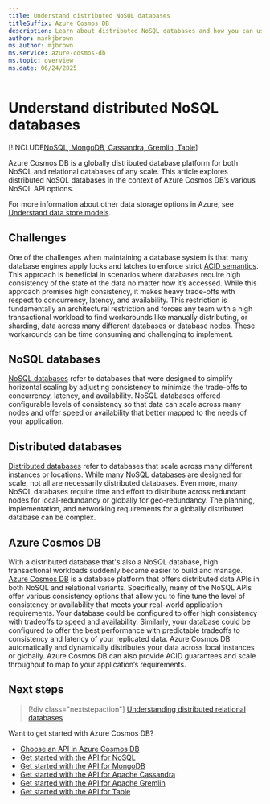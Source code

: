 ```yaml
---
title: Understand distributed NoSQL databases
titleSuffix: Azure Cosmos DB
description: Learn about distributed NoSQL databases and how you can use them together with your cloud-native global-scale applications at with flexible data schemas.
author: markjbrown
ms.author: mjbrown
ms.service: azure-cosmos-db
ms.topic: overview
ms.date: 06/24/2025
---
```


# Understand distributed NoSQL databases

[!INCLUDE[NoSQL, MongoDB, Cassandra, Gremlin, Table](includes/appliesto-nosql-mongodb-cassandra-gremlin-table.md)]

Azure Cosmos DB is a globally distributed database platform for both NoSQL and relational databases of any scale. This article explores distributed NoSQL databases in the context of Azure Cosmos DB’s various NoSQL API options.

For more information about other data storage options in Azure, see [Understand data store models](/azure/architecture/guide/technology-choices/data-store-overview).

## Challenges

One of the challenges when maintaining a database system is that many database engines apply locks and latches to enforce strict [ACID semantics](https://en.wikipedia.org/wiki/ACID). This approach is beneficial in scenarios where databases require high consistency of the state of the data no matter how it’s accessed. While this approach promises high consistency, it makes heavy trade-offs with respect to concurrency, latency, and availability. This restriction is fundamentally an architectural restriction and forces any team with a high transactional workload to find workarounds like manually distributing, or sharding, data across many different databases or database nodes. These workarounds can be time consuming and challenging to implement.

## NoSQL databases

[NoSQL databases](https://en.wikipedia.org/wiki/NoSQL) refer to databases that were designed to simplify horizontal scaling by adjusting consistency to minimize the trade-offs to concurrency, latency, and availability. NoSQL databases offered configurable levels of consistency so that data can scale across many nodes and offer speed or availability that better mapped to the needs of your application.

## Distributed databases

[Distributed databases](https://en.wikipedia.org/wiki/Distributed_database) refer to databases that scale across many different instances or locations. While many NoSQL databases are designed for scale, not all are necessarily distributed databases. Even more, many NoSQL databases require time and effort to distribute across redundant nodes for local-redundancy or globally for geo-redundancy. The planning, implementation, and networking requirements for a globally distributed database can be complex.

## Azure Cosmos DB

With a distributed database that's also a NoSQL database, high transactional workloads suddenly became easier to build and manage. [Azure Cosmos DB](introduction.md) is a database platform that offers distributed data APIs in both NoSQL and relational variants. Specifically, many of the NoSQL APIs offer various consistency options that allow you to fine tune the level of consistency or availability that meets your real-world application requirements. Your database could be configured to offer high consistency with tradeoffs to speed and availability. Similarly, your database could be configured to offer the best performance with predictable tradeoffs to consistency and latency of your replicated data. Azure Cosmos DB automatically and dynamically distributes your data across local instances or globally. Azure Cosmos DB can also provide ACID guarantees and scale throughput to map to your application’s requirements.

## Next steps

> [!div class="nextstepaction"]
> [Understanding distributed relational databases](distributed-relational.md)

Want to get started with Azure Cosmos DB?

- [Choose an API in Azure Cosmos DB](choose-api.md)
- [Get started with the API for NoSQL](nosql/quickstart-dotnet.md)
- [Get started with the API for MongoDB](mongodb/quickstart-nodejs.md)
- [Get started with the API for Apache Cassandra](cassandra/manage-data-java-v4-sdk.md)
- [Get started with the API for Apache Gremlin](gremlin/quickstart-python.md)
- [Get started with the API for Table](table/quickstart-dotnet.md)
